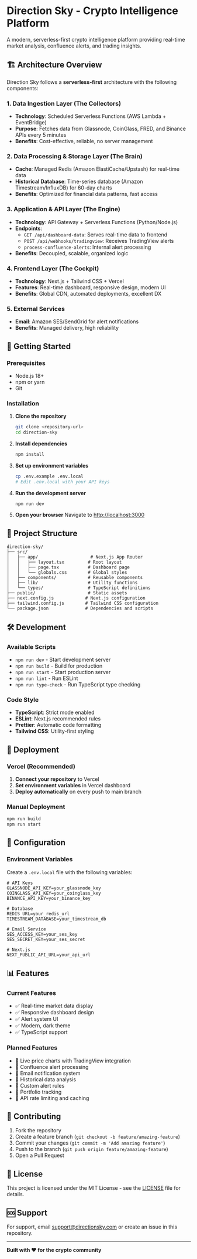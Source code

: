 # Direction Sky - Crypto Intelligence Platform

A modern, serverless-first crypto intelligence platform providing real-time market analysis, confluence alerts, and trading insights.

## 🏗️ Architecture Overview

Direction Sky follows a **serverless-first** architecture with the following components:

### 1. Data Ingestion Layer (The Collectors)
- **Technology**: Scheduled Serverless Functions (AWS Lambda + EventBridge)
- **Purpose**: Fetches data from Glassnode, CoinGlass, FRED, and Binance APIs every 5 minutes
- **Benefits**: Cost-effective, reliable, no server management

### 2. Data Processing & Storage Layer (The Brain)
- **Cache**: Managed Redis (Amazon ElastiCache/Upstash) for real-time data
- **Historical Database**: Time-series database (Amazon Timestream/InfluxDB) for 60-day charts
- **Benefits**: Optimized for financial data patterns, fast access

### 3. Application & API Layer (The Engine)
- **Technology**: API Gateway + Serverless Functions (Python/Node.js)
- **Endpoints**:
  - `GET /api/dashboard-data`: Serves real-time data to frontend
  - `POST /api/webhooks/tradingview`: Receives TradingView alerts
  - `process-confluence-alerts`: Internal alert processing
- **Benefits**: Decoupled, scalable, organized logic

### 4. Frontend Layer (The Cockpit)
- **Technology**: Next.js + Tailwind CSS + Vercel
- **Features**: Real-time dashboard, responsive design, modern UI
- **Benefits**: Global CDN, automated deployments, excellent DX

### 5. External Services
- **Email**: Amazon SES/SendGrid for alert notifications
- **Benefits**: Managed delivery, high reliability

## 🚀 Getting Started

### Prerequisites
- Node.js 18+ 
- npm or yarn
- Git

### Installation

1. **Clone the repository**
   ```bash
   git clone <repository-url>
   cd direction-sky
   ```

2. **Install dependencies**
   ```bash
   npm install
   ```

3. **Set up environment variables**
   ```bash
   cp .env.example .env.local
   # Edit .env.local with your API keys
   ```

4. **Run the development server**
   ```bash
   npm run dev
   ```

5. **Open your browser**
   Navigate to [http://localhost:3000](http://localhost:3000)

## 📁 Project Structure

```
direction-sky/
├── src/
│   ├── app/                    # Next.js App Router
│   │   ├── layout.tsx         # Root layout
│   │   ├── page.tsx           # Dashboard page
│   │   └── globals.css        # Global styles
│   ├── components/            # Reusable components
│   ├── lib/                   # Utility functions
│   └── types/                 # TypeScript definitions
├── public/                    # Static assets
├── next.config.js            # Next.js configuration
├── tailwind.config.js        # Tailwind CSS configuration
└── package.json              # Dependencies and scripts
```

## 🛠️ Development

### Available Scripts

- `npm run dev` - Start development server
- `npm run build` - Build for production
- `npm run start` - Start production server
- `npm run lint` - Run ESLint
- `npm run type-check` - Run TypeScript type checking

### Code Style

- **TypeScript**: Strict mode enabled
- **ESLint**: Next.js recommended rules
- **Prettier**: Automatic code formatting
- **Tailwind CSS**: Utility-first styling

## 🚀 Deployment

### Vercel (Recommended)

1. **Connect your repository** to Vercel
2. **Set environment variables** in Vercel dashboard
3. **Deploy automatically** on every push to main branch

### Manual Deployment

```bash
npm run build
npm run start
```

## 🔧 Configuration

### Environment Variables

Create a `.env.local` file with the following variables:

```env
# API Keys
GLASSNODE_API_KEY=your_glassnode_key
COINGLASS_API_KEY=your_coinglass_key
BINANCE_API_KEY=your_binance_key

# Database
REDIS_URL=your_redis_url
TIMESTREAM_DATABASE=your_timestream_db

# Email Service
SES_ACCESS_KEY=your_ses_key
SES_SECRET_KEY=your_ses_secret

# Next.js
NEXT_PUBLIC_API_URL=your_api_url
```

## 📊 Features

### Current Features
- ✅ Real-time market data display
- ✅ Responsive dashboard design
- ✅ Alert system UI
- ✅ Modern, dark theme
- ✅ TypeScript support

### Planned Features
- 🔄 Live price charts with TradingView integration
- 🔄 Confluence alert processing
- 🔄 Email notification system
- 🔄 Historical data analysis
- 🔄 Custom alert rules
- 🔄 Portfolio tracking
- 🔄 API rate limiting and caching

## 🤝 Contributing

1. Fork the repository
2. Create a feature branch (`git checkout -b feature/amazing-feature`)
3. Commit your changes (`git commit -m 'Add amazing feature'`)
4. Push to the branch (`git push origin feature/amazing-feature`)
5. Open a Pull Request

## 📝 License

This project is licensed under the MIT License - see the [LICENSE](LICENSE) file for details.

## 🆘 Support

For support, email support@directionsky.com or create an issue in this repository.

---

**Built with ❤️ for the crypto community**
